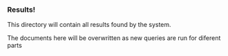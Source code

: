 ### Results!


This directory will contain all results found by the system.

The documents here will be overwritten as new queries are run for diferent parts